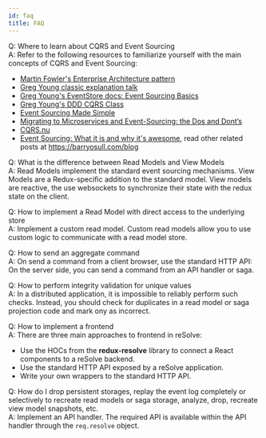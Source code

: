 ```yaml
---
id: faq
title: FAQ
---
```


Q: Where to learn about CQRS and Event Sourcing <br/>
A: Refer to the following resources to familiarize yourself with the main concepts of CQRS and Event Sourcing:

- [Martin Fowler's Enterprise Architecture pattern](https://martinfowler.com/eaaDev/EventSourcing.html)
- [Greg Young classic explanation talk](https://www.youtube.com/watch?v=8JKjvY4etTY)
- [Greg Young's EventStore docs: Event Sourcing Basics](https://eventstore.org/docs/event-sourcing-basics/index.html)
- [Greg Young's DDD CQRS Class](https://www.youtube.com/watch?v=whCk1Q87_ZI)
- [Event Sourcing Made Simple](https://kickstarter.engineering/event-sourcing-made-simple-4a2625113224)
- [Migrating to Microservices and Event-Sourcing: the Dos and Dont’s](https://hackernoon.com/migrating-to-microservices-and-event-sourcing-the-dos-and-donts-195153c7487d)
- [CQRS.nu](http://www.cqrs.nu)
- [Event Sourcing: What it is and why it's awesome](https://barryosull.com/blog/event-sourcing-what-it-is-and-why-it-s-awesome), read other related posts at https://barryosull.com/blog

Q: What is the difference between Read Models and View Models <br/>
A: Read Models implement the standard event sourcing mechanisms.
View Models are a Redux-specific addition to the standard model. View models are reactive, the use websockets to synchronize their state with the redux state on the client.

Q: How to implement a Read Model with direct access to the underlying store <br/>
A: Implement a custom read model. Custom read models allow you to use custom logic to communicate with a read model store.

Q: How to send an aggregate command <br/>
A: On send a command from a client browser, use the standard HTTP API: <br/>
On the server side, you can send a command from an API handler or saga.

Q: How to perform integrity validation for unique values <br/>
A: In a distributed application, it is impossible to reliably perform such checks. Instead, you should check for duplicates in a read model or saga projection code and mark onу as incorrect.

Q: How to implement a frontend <br/>
A: There are three main approaches to frontend in reSolve:

- Use the HOCs from the **redux-resolve** library to connect a React components to a reSolve backend.
- Use the standard HTTP API exposed by a reSolve application.
- Write your own wrappers to the standard HTTP API.

Q: How do I drop persistent storages, replay the event log completely or selectively to recreate read models or saga storage, analyze, drop, recreate view model snapshots, etc. <br/>
A: Implement an API handler. The required API is available within the API handler through the `req.resolve` object.
